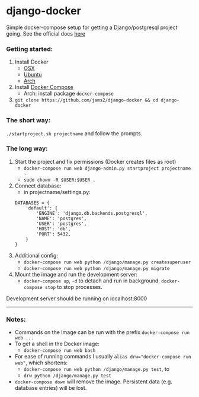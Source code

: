 # django-docker

Simple docker-compose setup for getting a Django/postgresql project going. See the official docs [here](https://docs.docker.com/compose/django/)


### Getting started:

1. Install Docker
    - [OSX](https://docs.docker.com/docker-for-mac/install/)
    - [Ubuntu](https://docs.docker.com/install/linux/docker-ce/ubuntu/)
    - [Arch](https://wiki.archlinux.org/index.php/Docker)
2. Install [Docker Compose](https://docs.docker.com/compose/install/)    
    - Arch: install package `docker-compose`
3. `git clone https://github.com/jams2/django-docker && cd django-docker`


### The short way:

`./startproject.sh projectname` and follow the prompts.


### The long way:

1. Start the project and fix permissions (Docker creates files as root)
    - `docker-compose run web django-admin.py startproject projectname .`
    - `sudo chown -R $USER:$USER .`
2. Connect database:
    - in projectname/settings.py:
    ```
    DATABASES = {
        'default': {
            'ENGINE': 'django.db.backends.postgresql',
            'NAME': 'postgres',
            'USER': 'postgres',
            'HOST': 'db',
            'PORT': 5432,
        }
    }
    ```
3. Additional config:
    - `docker-compose run web python /django/manage.py createsuperuser`
    - `docker-compose run web python /django/manage.py migrate`
4. Mount the image and run the development server:
    - `docker-compose up`, `-d` to detach and run in background. `docker-compose stop` to stop processes.

Development server should be running on localhost:8000

---

### Notes:

- Commands on the Image can be run with the prefix `docker-compose run web ...`
- To get a shell in the Docker image:
    - `docker-compose run web bash`
- For ease of running commands I usually `alias drw="docker-compose run web"`, 
    which shortens:
    - `docker-compose run web python /django/manage.py test`, to
    - `drw python /django/manage.py test`
- `docker-compose down` will remove the image. Persistent data (e.g. database entries) will be lost.
